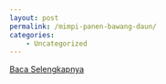 ```yaml
---
layout: post
permalink: /mimpi-panen-bawang-daun/
categories:
    - Uncategorized
---
```


[Baca Selengkapnya](/05)